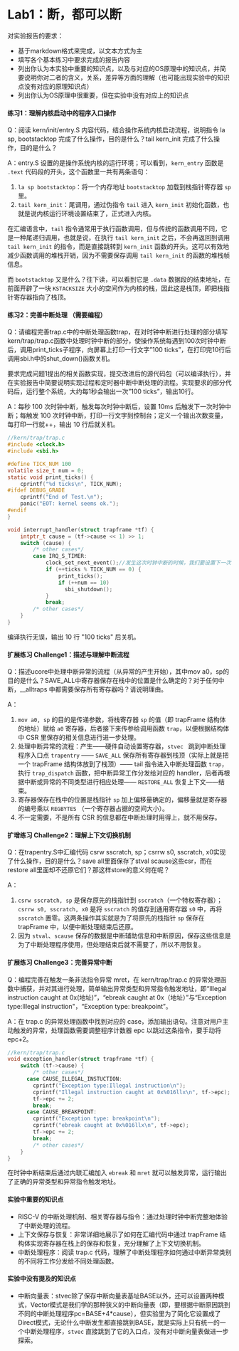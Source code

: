 # Lab1：断，都可以断

对实验报告的要求：

- 基于markdown格式来完成，以文本方式为主
- 填写各个基本练习中要求完成的报告内容
- 列出你认为本实验中重要的知识点，以及与对应的OS原理中的知识点，并简要说明你对二者的含义，关系，差异等方面的理解（也可能出现实验中的知识点没有对应的原理知识点）
- 列出你认为OS原理中很重要，但在实验中没有对应上的知识点

#### 练习1：理解内核启动中的程序入口操作

Q：阅读 kern/init/entry.S 内容代码，结合操作系统内核启动流程，说明指令 la sp, bootstacktop 完成了什么操作，目的是什么？tail kern_init 完成了什么操作，目的是什么？

A：entry.S 设置的是操作系统内核的运行环境；可以看到，`kern_entry` 函数是 `.text` 代码段的开头，这个函数里一共有两条语句：

1. `la sp bootstacktop`：将一个内存地址 `bootstacktop` 加载到栈指针寄存器 `sp` 里。
2. `tail kern_init`：尾调用，通过伪指令 `tail` 进入 `kern_init` 初始化函数，也就是说内核运行环境设置结束了，正式进入内核。

在汇编语言中，`tail` 指令通常用于执行函数调用，但与传统的函数调用不同，它是一种尾递归调用，也就是说，在执行 `tail kern_init` 之后，不会再返回到调用 `tail kern_init` 的指令，而是直接跳转到 `kern_init` 函数的开头。这可以有效地减少函数调用的堆栈开销，因为不需要保存调用 `tail kern_init` 的函数的堆栈帧信息。

而 `bootstacktop` 又是什么？往下读，可以看到它是 `.data` 数据段的结束地址，在前面开辟了一块 `KSTACKSIZE` 大小的空间作为内核的栈，因此这是栈顶，即把栈指针寄存器指向了栈顶。

#### 练习2：完善中断处理 （需要编程）

Q：请编程完善trap.c中的中断处理函数trap，在对时钟中断进行处理的部分填写kern/trap/trap.c函数中处理时钟中断的部分，使操作系统每遇到100次时钟中断后，调用print_ticks子程序，向屏幕上打印一行文字”100 ticks”，在打印完10行后调用sbi.h中的shut_down()函数关机。

要求完成问题1提出的相关函数实现，提交改进后的源代码包（可以编译执行），并在实验报告中简要说明实现过程和定时器中断中断处理的流程。实现要求的部分代码后，运行整个系统，大约每1秒会输出一次”100 ticks”，输出10行。

A：每秒 100 次时钟中断，触发每次时钟中断后，设置 10ms 后触发下一次时钟中断；每触发 100 次时钟中断，打印一行文字到控制台；定义一个输出次数变量，每打印一行就++，输出 10 行后就关机。

```c
//kern/trap/trap.c
#include <clock.h>
#include <sbi.h>

#define TICK_NUM 100
volatile size_t num = 0;
static void print_ticks() {
    cprintf("%d ticks\n", TICK_NUM);
#ifdef DEBUG_GRADE
    cprintf("End of Test.\n");
    panic("EOT: kernel seems ok.");
#endif
}

void interrupt_handler(struct trapframe *tf) {
    intptr_t cause = (tf->cause << 1) >> 1;
    switch (cause) {
        /* other cases*/
        case IRQ_S_TIMER:
            clock_set_next_event();//发生这次时钟中断的时候，我们要设置下一次时钟中断
            if (++ticks % TICK_NUM == 0) {
                print_ticks();
                if (++num == 10)
                  sbi_shutdown();
            }
            break;
        /* other cases*/
    }
}
```

编译执行无误，输出 10 行 "100 ticks" 后关机。

#### 扩展练习 Challenge1：描述与理解中断流程

Q：描述ucore中处理中断异常的流程（从异常的产生开始），其中mov a0，sp的目的是什么？SAVE_ALL中寄存器保存在栈中的位置是什么确定的？对于任何中断，__alltraps 中都需要保存所有寄存器吗？请说明理由。

A：

1. `mov a0, sp` 的目的是传递参数，将栈寄存器 `sp` 的值（即 trapFrame 结构体的地址）赋给 `a0` 寄存器，后者接下来传参给调用函数 `trap`，以便根据结构体中 CSR 里保存的相关信息进行进一步处理。
2. 处理中断异常的流程：产生——硬件自动设置寄存器，`stvec ` 跳到中断处理程序入口点 `trapentry` —— `SAVE_ALL` 保存所有寄存器到栈顶（实际上就是把一个 trapFrame 结构体放到了栈顶）—— tail 指令进入中断处理函数 `trap`，执行 `trap_dispatch` 函数，把中断异常工作分发给对应的 handler，后者再根据中断或异常的不同类型进行相应处理—— `RESTORE_ALL` 恢复上下文——结束。
3. 寄存器保存在栈中的位置是栈指针 `sp` 加上偏移量确定的，偏移量就是寄存器的编号乘以 `REGBYTES` （一个寄存器占据的空间大小）。
4. 不一定需要，不是所有 CSR 的信息都在中断处理时用得上，就不用保存。 

#### 扩增练习 Challenge2：理解上下文切换机制

Q：在trapentry.S中汇编代码 csrw sscratch, sp；csrrw s0, sscratch, x0实现了什么操作，目的是什么？save all里面保存了stval scause这些csr，而在restore all里面却不还原它们？那这样store的意义何在呢？

A：

1. `csrw sscratch, sp` 是保存原先的栈指针到 `sscratch`（一个特权寄存器）；`csrrw s0, sscratch, x0` 是将 `sscratch` 的值存到通用寄存器 `s0` 中，再将 `sscratch` 置零。这两条操作其实就是为了将原先的栈指针 `sp` 保存在 trapFrame 中，以便中断处理结束后还原。
2. 因为 `stval`、`scause` 保存的数据是中断辅助信息和中断原因，保存这些信息是为了中断处理程序使用，但处理结束后就不需要了，所以不用恢复。

#### 扩展练习 Challenge3：完善异常中断

Q：编程完善在触发一条非法指令异常 mret，在 kern/trap/trap.c 的异常处理函数中捕获，并对其进行处理，简单输出异常类型和异常指令触发地址，即“Illegal instruction caught at 0x(地址)”，“ebreak caught at 0x（地址）”与“Exception type:Illegal instruction"，“Exception type: breakpoint”。

A：在 trap.c 的异常处理函数中找到对应的 case，添加输出语句。注意对用户主动触发的异常，处理函数需要调整程序计数器 epc 以跳过这条指令，要手动将 epc+2。

```c
//kern/trap/trap.c
void exception_handler(struct trapframe *tf) {
    switch (tf->cause) {
        /* other cases*/
      case CAUSE_ILLEGAL_INSTUCTION:
        cprintf("Exception type:Illegal instruction\n");
        cprintf("Illegal instruction caught at 0x%016llx\n", tf->epc);
        tf->epc += 2;
        break;
      case CAUSE_BREAKPOINT:
        cprintf("Exception type: breakpoint\n");
        cprintf("ebreak caught at 0x%016llx\n", tf->epc);
        tf->epc += 2;
        break;
        /* other cases*/
    }
}
```

在时钟中断结束后通过内联汇编加入 `ebreak` 和 `mret` 就可以触发异常，运行输出了正确的异常类型和异常指令触发地址。

#### 实验中重要的知识点

- RISC-V 的中断处理机制、相关寄存器与指令：通过处理时钟中断完整地体验了中断处理的流程。
- 上下文保存与恢复：非常详细地展示了如何在汇编代码中通过 trapFrame 结构体实现寄存器在栈上的保存和恢复，充分理解了上下文切换机制。
- 中断处理程序：阅读 trap.c 代码，理解了中断处理程序如何通过中断异常类别的不同将工作分发给不同处理函数。

#### 实验中没有提及的知识点

- 中断向量表：stvec除了保存中断向量表基址BASE以外，还可以设置两种模式，Vector模式是我们学的那种狭义的中断向量表（即，要根据中断原因跳到不同的中断处理程序pc=BASE+4*cause），但实验里为了简化它设置成了Direct模式，无论什么中断发生都直接跳到BASE，就是实际上只有统一的一个中断处理程序，`stvec` 直接跳到了它的入口点，没有对中断向量表做进一步探索。
